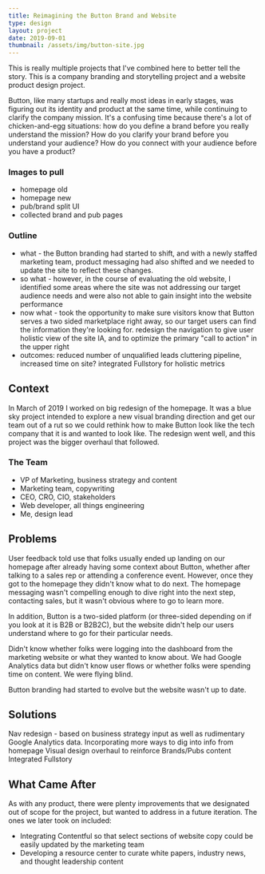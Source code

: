 ```yaml
---
title: Reimagining the Button Brand and Website
type: design
layout: project
date: 2019-09-01
thumbnail: /assets/img/button-site.jpg
---
```


This is really multiple projects that I've combined here to better tell the story. This is a company branding and storytelling project and a website product design project.

Button, like many startups and really most ideas in early stages, was figuring out its identity and product at the same time, while continuing to clarify the company mission. It's a confusing time because there's a lot of chicken-and-egg situations: how do you define a brand before you really understand the mission? How do you clarify your brand before you understand your audience? How do you connect with your audience before you have a product?

### Images to pull
- homepage old
- homepage new
- pub/brand split UI
- collected brand and pub pages

### Outline
- what - the Button branding had started to shift, and with a newly staffed marketing team, product messaging had also shifted and we needed to update the site to reflect these changes. 
- so what - however, in the course of evaluating the old website, I identified some areas where the site was not addressing our target audience needs and were also not able to gain insight into the website performance
- now what - took the opportunity to make sure visitors know that Button serves a two sided marketplace right away, so our target users can find the information they're looking for. redesign the navigation to give user holistic view of the site IA, and to optimize the primary "call to action" in the upper right
- outcomes: reduced number of unqualified leads cluttering pipeline, increased time on site? integrated Fullstory for holistic metrics

## Context
In March of 2019 I worked on big redesign of the homepage. It was a blue sky project intended to explore a new visual branding direction and get our team out of a rut so we could rethink how to make Button look like the tech company that it is and wanted to look like. The redesign went well, and this project was the bigger overhaul that followed.

### The Team
- VP of Marketing, business strategy and content
- Marketing team, copywriting
- CEO, CRO, CIO, stakeholders
- Web developer, all things engineering
- Me, design lead

## Problems
User feedback told use that folks usually ended up landing on our homepage after already having some context about Button, whether after talking to a sales rep or attending a conference event. However, once they got to the homepage they didn't know what to do next. The homepage messaging wasn't compelling enough to dive right into the next step, contacting sales, but it wasn't obvious where to go to learn more.

In addition, Button is a two-sided platform (or three-sided depending on if you look at it is B2B or B2B2C), but the website didn't help our users understand where to go for their particular needs.

Didn't know whether folks were logging into the dashboard from the marketing website or what they wanted to know about. We had Google Analytics data but didn't know user flows or whether folks were spending time on content. We were flying blind.

Button branding had started to evolve but the website wasn't up to date.

## Solutions
Nav redesign - based on business strategy input as well as rudimentary Google Analytics data.
Incorporating more ways to dig into info from homepage
Visual design overhaul to reinforce Brands/Pubs content
Integrated Fullstory


## What Came After
As with any product, there were plenty improvements that we designated out of scope for the project, but wanted to address in a future iteration. The ones we later took on included:
- Integrating Contentful so that select sections of website copy could be easily updated by the marketing team
- Developing a resource center to curate white papers, industry news, and thought leadership content